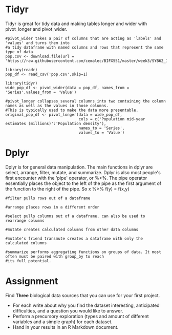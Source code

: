 # Tidyr
Tidyr is great for tidy data and making tables longer and wider with pivot_longer and pivot_wider.
```{r}
#pivot_wider takes a pair of columns that are acting as 'labels' and 'values' and turns them into
#a tidy dataframe with named columns and rows that represent the same type of data
pop.csv <- download.file(url = 'https://raw.githubusercontent.com/cemalec/BIFX551/master/week3/SYB62_1_201907_Population%2C%20Surface%20Area%20and%20Density.csv','pop.csv')

library(readr)
pop_df <- read_csv('pop.csv',skip=1)

library(tidyr)
wide_pop_df <- pivot_wider(data = pop_df, names_from = 'Series',values_from = 'Value')

#pivot_longer collapses several columns into two containing the column names as well as the values in those columns.
#This is typically used to make the data more presentable.
original_pop_df <- pivot_longer(data = wide_pop_df, 
                                cols = c('Population mid-year estimates (millions)':'Population density'),
                                names_to = 'Series',
                                values_to = 'Value')
```

# Dplyr
Dplyr is for general data manipulation. The main functions in dplyr are select, arrange, filter, mutate, and summarize. Dplyr is also most people's first encounter with the 'pipe' operator, or %>%. The pipe operator essentially places the object to the left of the pipe as the first argument of the function to the right of the pipe. So x %>% f(y) = f(x,y)
```{r}
#filter pulls rows out of a dataframe

#arrange places rows in a different order

#select pulls columns out of a dataframe, can also be used to rearrange columns

#mutate creates calculated columns from other data columns

#mutate's friend transmute creates a dataframe with only the calculated columns

#summarize performs aggregating functions on groups of data. It most often must be paired with group_by to reach
#its full potential.
```
# Assignment

Find **Three** biological data sources that you can use for your first project. 
- For each write about why you find the dataset interesting, anticipated difficulties, and a question you would like to answer. 
- Perform a precursory exploration (types and amount of different variables and a simple graph) for each dataset.
- Hand in your results in an R Markdown document.
